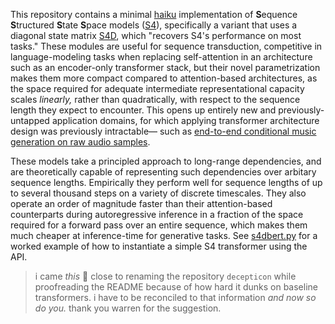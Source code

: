 This repository contains a minimal [haiku] implementation of **S**equence **S**tructured **S**tate **S**pace models ([S4]), specifically a variant that uses a diagonal state matrix [S4D], which "recovers S4's performance on most tasks." These modules are useful for sequence transduction, competitive in language-modeling tasks when replacing self-attention in an architecture such as an encoder-only transformer stack, but their novel parametrization makes them more compact compared to attention-based architectures, as the space required for adequate intermediate representational capacity scales _linearly,_ rather than quadratically, with respect to the sequence length they expect to encounter. This opens up entirely new and previously-untapped application domains, for which applying transformer architecture design was previously intractable— such as [end-to-end conditional music generation on raw audio samples][sashimi].

These models take a principled approach to long-range dependencies, and are theoretically capable of representing such dependencies over arbitary sequence lengths. Empirically they perform well for sequence lengths of up to several thousand steps on a variety of discrete timescales. They also operate an order of magnitude faster than their attention-based counterparts during autoregressive inference in a fraction of the space required for a forward pass over an entire sequence, which makes them much cheaper at inference-time for generative tasks. See [s4dbert.py](examples/s4dbert.py) for a worked example of how to instantiate a simple S4 transformer using the API.

> i came _this_ 🤌 close to renaming the repository `decepticon` while proofreading the README because of how hard it dunks on baseline transformers. i have to be reconciled to that information _and now so do you._ thank you warren for the suggestion.

[s4]: https://github.com/HazyResearch/state-spaces
[s4d]: https://github.com/HazyResearch/state-spaces/blob/6cbc09aeeebfe72b7bde7897ef157cf63fd12721/src/models/sequence/ss/standalone/s4d.py
[haiku]: https://github.com/deepmind/haiku
[sashimi]: https://arxiv.org/abs/2202.09729